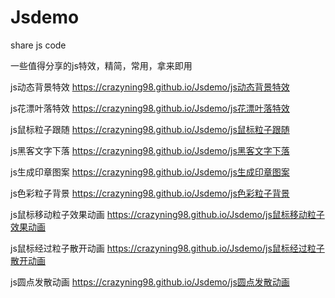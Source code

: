 # Jsdemo
share js code



一些值得分享的js特效，精简，常用，拿来即用

js动态背景特效
https://crazyning98.github.io/Jsdemo/js动态背景特效

js花漂叶落特效
https://crazyning98.github.io/Jsdemo/js花漂叶落特效

js鼠标粒子跟随
https://crazyning98.github.io/Jsdemo/js鼠标粒子跟随

js黑客文字下落
https://crazyning98.github.io/Jsdemo/js黑客文字下落

js生成印章图案
https://crazyning98.github.io/Jsdemo/js生成印章图案

js色彩粒子背景
https://crazyning98.github.io/Jsdemo/js色彩粒子背景

js鼠标移动粒子效果动画
https://crazyning98.github.io/Jsdemo/js鼠标移动粒子效果动画

js鼠标经过粒子散开动画
https://crazyning98.github.io/Jsdemo/js鼠标经过粒子散开动画

js圆点发散动画
https://crazyning98.github.io/Jsdemo/js圆点发散动画